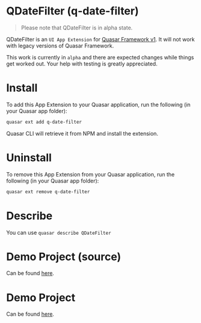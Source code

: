 QDateFilter (q-date-filter)
===

> Please note that QDateFilter is in alpha state.

QDateFilter is an `UI App Extension` for [Quasar Framework v1](https://quasar.dev/). It will not work with legacy versions of Quasar Framework.

This work is currently in `alpha` and there are expected changes while things get worked out. Your help with testing is greatly appreciated.

# Install
To add this App Extension to your Quasar application, run the following (in your Quasar app folder):
```bash
quasar ext add q-date-filter
```
Quasar CLI will retrieve it from NPM and install the extension.

# Uninstall
To remove this App Extension from your Quasar application, run the following (in your Quasar app folder):
```bash
quasar ext remove q-date-filter
```

# Describe
You can use `quasar describe QDateFilter`

# Demo Project (source)
Can be found [here](https://github.com/heartbeatLV/app-extension-q-date-filter/tree/master/demo).

# Demo Project
Can be found [here](https://heartbeatLV.github.io/app-extension-q-date-filter).
